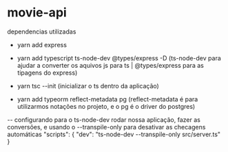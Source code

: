 # movie-api

dependencias utilizadas
- yarn add express

- yarn add typescript ts-node-dev @types/express -D 
(ts-node-dev para ajudar a converter os aquivos js para ts | @types/express para as tipagens do express)

- yarn tsc --init 
(inicializar o ts dentro da aplicação)

- yarn add typeorm reflect-metadata pg
(reflect-metadata é para utilizarmos notações no projeto, e o pg é o driver do postgres)


-- configurando para o ts-node-dev rodar nossa aplicação, fazer as conversões, e usando o --transpile-only para desativar as checagens automáticas
"scripts": {
     "dev": "ts-node-dev --transpile-only src/server.ts"
}

